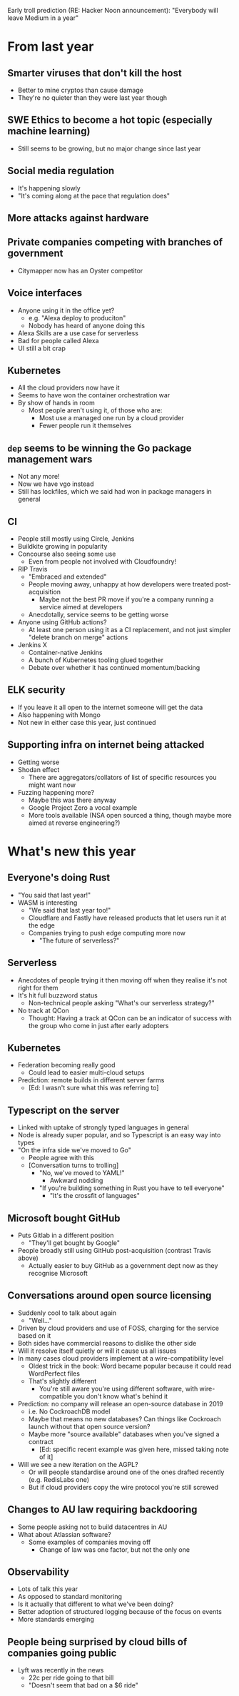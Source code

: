 Early troll prediction (RE: Hacker Noon announcement): "Everybody will leave Medium in a year"

# From last year

## Smarter viruses that don't kill the host
  - Better to mine cryptos than cause damage
  - They're no quieter than they were last year though

## SWE Ethics to become a hot topic (especially machine learning)
  - Still seems to be growing, but no major change since last year

## Social media regulation
  - It's happening slowly
  - "It's coming along at the pace that regulation does"

## More attacks against hardware

## Private companies competing with branches of government
  - Citymapper now has an Oyster competitor

## Voice interfaces
  - Anyone using it in the office yet?
    - e.g. "Alexa deploy to produciton"
    - Nobody has heard of anyone doing this
  - Alexa Skills are a use case for serverless
  - Bad for people called Alexa
  - UI still a bit crap

## Kubernetes
  - All the cloud providers now have it
  - Seems to have won the container orchestration war
  - By show of hands in room
    - Most people aren't using it, of those who are:
      - Most use a managed one run by a cloud provider
      - Fewer people run it themselves

## `dep` seems to be winning the Go package management wars
  - Not any more!
  - Now we have vgo instead
  - Still has lockfiles, which we said had won in package managers in general

## CI
  - People still mostly using Circle, Jenkins
  - Buildkite growing in popularity
  - Concourse also seeing some use
    - Even from people not involved with Cloudfoundry!
  - RIP Travis
    - "Embraced and extended"
    - People moving away, unhappy at how developers were treated post-acquisition
      - Maybe not the best PR move if you're a company running a service aimed at developers
    - Anecdotally, service seems to be getting worse
  - Anyone using GitHub actions?
    - At least one person using it as a CI replacement, and not just simpler "delete branch on merge" actions
  - Jenkins X
    - Container-native Jenkins
    - A bunch of Kubernetes tooling glued together
    - Debate over whether it has continued momentum/backing

## ELK security
  - If you leave it all open to the internet someone will get the data
  - Also happening with Mongo
  - Not new in either case this year, just continued

## Supporting infra on internet being attacked
  - Getting worse
  - Shodan effect
    - There are aggregators/collators of list of specific resources you might want now
  - Fuzzing happening more?
    - Maybe this was there anyway
    - Google Project Zero a vocal example
    - More tools available (NSA open sourced a thing, though maybe more aimed at reverse engineering?)

# What's new this year

## Everyone's doing Rust
  - "You said that last year!"
  - WASM is interesting
    - "We said that last year too!"
    - Cloudflare and Fastly have released products that let users run it at the edge
    - Companies trying to push edge computing more now
      - "The future of serverless?"

## Serverless
  - Anecdotes of people trying it then moving off when they realise it's not right for them
  - It's hit full buzzword status
    - Non-technical people asking "What's our serverless strategy?"
  - No track at QCon
    - Thought: Having a track at QCon can be an indicator of success with the group who come in just after early adopters

## Kubernetes
  - Federation becoming really good
    - Could lead to easier multi-cloud setups
  - Prediction: remote builds in different server farms
    - [Ed: I wasn't sure what this was referring to]

## Typescript on the server
  - Linked with uptake of strongly typed languages in general
  - Node is already super popular, and so Typescript is an easy way into types
  - "On the infra side we've moved to Go"
    - People agree with this
    - [Conversation turns to trolling]
      - "No, we've moved to YAML!"
        - Awkward nodding
      - "If you're building something in Rust you have to tell everyone"
        - "It's the crossfit of languages"

## Microsoft bought GitHub
  - Puts Gitlab in a different position
    - "They'll get bought by Google"
  - People broadly still using GitHub post-acquisition (contrast Travis above)
    - Actually easier to buy GitHub as a government dept now as they recognise Microsoft

## Conversations around open source licensing
  - Suddenly cool to talk about again
    - "Well..."
  - Driven by cloud providers and use of FOSS, charging for the service based on it
  - Both sides have commercial reasons to dislike the other side
  - Will it resolve itself quietly or will it cause us all issues
  - In many cases cloud providers implement at a wire-compatibility level
    - Oldest trick in the book: Word became popular because it could read WordPerfect files
    - That's slightly different
      - You're still aware you're using different software, with wire-compatible you don't know what's behind it
  - Prediction: no company will release an open-source database in 2019
    - i.e. No CockroachDB model
    - Maybe that means no new databases? Can things like Cockroach launch without that open source version?
    - Maybe more "source available" databases when you've signed a contract
      - [Ed: specific recent example was given here, missed taking note of it]
  - Will we see a new iteration on the AGPL?
    - Or will people standardise around one of the ones drafted recently (e.g. RedisLabs one)
    - But if cloud providers copy the wire protocol you're still screwed

## Changes to AU law requiring backdooring
  - Some people asking not to build datacentres in AU
  - What about Atlassian software?
    - Some examples of companies moving off
      - Change of law was one factor, but not the only one

## Observability
  - Lots of talk this year
  - As opposed to standard monitoring
  - Is it actually that different to what we've been doing?
  - Better adoption of structured logging because of the focus on events
  - More standards emerging

## People being surprised by cloud bills of companies going public
  - Lyft was recently in the news
    - 22c per ride going to that bill
    - "Doesn't seem that bad on a $6 ride"
